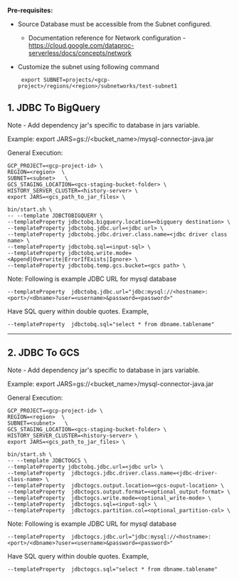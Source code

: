 **Pre-requisites:**

* Source Database must be accessible from the Subnet configured. 
  * Documentation reference for Network configuration - https://cloud.google.com/dataproc-serverless/docs/concepts/network 
* Customize the subnet using following command

  ```
   export SUBNET=projects/<gcp-project>/regions/<region>/subnetworks/test-subnet1
  ```


## 1. JDBC To BigQuery

Note - Add dependency jar's specific to database in jars variable. 

Example: export JARS=gs://<bucket_name>/mysql-connector-java.jar

General Execution:

```
GCP_PROJECT=<gcp-project-id> \
REGION=<region>  \
SUBNET=<subnet>   \
GCS_STAGING_LOCATION=<gcs-staging-bucket-folder> \
HISTORY_SERVER_CLUSTER=<history-server> \
export JARS=<gcs_path_to_jar_files> \

bin/start.sh \
-- --template JDBCTOBIGQUERY \
--templateProperty jdbctobq.bigquery.location=<bigquery destination> \
--templateProperty jdbctobq.jdbc.url=<jdbc url> \
--templateProperty jdbctobq.jdbc.driver.class.name=<jdbc driver class name> \
--templateProperty jdbctobq.sql=<input-sql> \
--templateProperty jdbctobq.write.mode=<Append|Overwrite|ErrorIfExists|Ignore> \
--templateProperty jdbctobq.temp.gcs.bucket=<gcs path> \
```

Note: Following is example JDBC URL for mysql database

```
--templateProperty  jdbctobq.jdbc.url="jdbc:mysql://<hostname>:<port>/<dbname>?user=<username>&password=<password>"
```

Have SQL query within double quotes. Example,

```
--templateProperty  jdbctobq.sql="select * from dbname.tablename"
```

***

## 2. JDBC To GCS

Note - Add dependency jar's specific to database in jars variable.

Example: export JARS=gs://<bucket_name>/mysql-connector-java.jar

General Execution:

```
GCP_PROJECT=<gcp-project-id> \
REGION=<region>  \
SUBNET=<subnet>   \
GCS_STAGING_LOCATION=<gcs-staging-bucket-folder> \
HISTORY_SERVER_CLUSTER=<history-server> \
export JARS=<gcs_path_to_jar_files> \

bin/start.sh \
-- --template JDBCTOGCS \
--templateProperty jdbctobq.jdbc.url=<jdbc url> \
--templateProperty  jdbctogcs.jdbc.driver.class.name=<jdbc-driver-class-name> \
--templateProperty  jdbctogcs.output.location=<gcs-ouput-location> \
--templateProperty  jdbctogcs.output.format=<optional_output-format> \
--templateProperty  jdbctogcs.write.mode=<optional_write-mode> \
--templateProperty  jdbctogcs.sql=<input-sql> \
--templateProperty  jdbctogcs.partition.col=<optional_partition-col> \
```

Note: Following is example JDBC URL for mysql database

```
--templateProperty  jdbctogcs.jdbc.url="jdbc:mysql://<hostname>:<port>/<dbname>?user=<username>&password=<password>"
```

Have SQL query within double quotes. Example,

```
--templateProperty  jdbctogcs.sql="select * from dbname.tablename"
```
